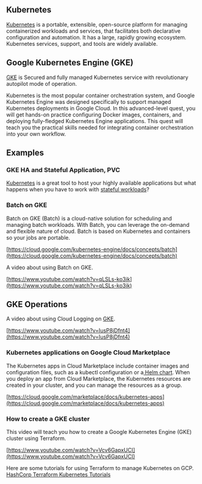 ## Kubernetes

[Kubernetes](Kubernetes)  is a portable, extensible, open-source platform for managing containerized workloads and services, that facilitates both declarative configuration and automation. It has a large, rapidly growing ecosystem. Kubernetes services, support, and tools are widely available.

## Google Kubernetes Engine (GKE)

[GKE](https://cloud.google.com/kubernetes-engine) is Secured and fully managed Kubernetes service with revolutionary autopilot mode of operation.



Kubernetes is the most popular container orchestration system, and Google Kubernetes Engine was designed specifically to support managed Kubernetes deployments in Google Cloud. In this advanced-level quest, you will get hands-on practice configuring Docker images, containers, and deploying fully-fledged Kubernetes Engine applications. This quest will teach you the practical skills needed for integrating container orchestration into your own workflow. 


## Examples

### GKE HA and Stateful Application, PVC

[Kubernetes](https://cloud.google.com/kubernetes-engine/docs/concepts/kubernetes-engine-overview) is a great tool to host your highly available applications but what happens when you have to work with [stateful workloads](https://www.youtube.com/watch?v=rRZtZX0PDFc)? 



### Batch on GKE

Batch on GKE (Batch) is a cloud-native solution for scheduling and managing batch workloads. With Batch, you can leverage the on-demand and flexible nature of cloud. Batch is based on Kubernetes and containers so your jobs are portable.

[https://cloud.google.com/kubernetes-engine/docs/concepts/batch](https://cloud.google.com/kubernetes-engine/docs/concepts/batch)

A video about using Batch on GKE.

[https://www.youtube.com/watch?v=qLSLs-ko3ik](https://www.youtube.com/watch?v=qLSLs-ko3ik)
## GKE Operations

A video about using Cloud Logging on [GKE](https://cloud.google.com/kubernetes-engine/docs/concepts/kubernetes-engine-overview).

[https://www.youtube.com/watch?v=IusP8jDfnt4](https://www.youtube.com/watch?v=IusP8jDfnt4)

### Kubernetes applications on Google Cloud Marketplace

The Kubernetes apps in Cloud Marketplace include container images and configuration files, such as a kubectl configuration or a[ Helm chart](https://helm.sh/docs/topics/charts/). When you deploy an app from Cloud Marketplace, the Kubernetes resources are created in your cluster, and you can manage the resources as a group.

[https://cloud.google.com/marketplace/docs/kubernetes-apps](https://cloud.google.com/marketplace/docs/kubernetes-apps)

### How to create a GKE cluster

This video will teach you how to create a Google Kubernetes Engine (GKE) cluster using Terraform.

[https://www.youtube.com/watch?v=Vcv6GapxUCI](https://www.youtube.com/watch?v=Vcv6GapxUCI)

Here are some tutorials for using Terraform to manage Kubernetes on GCP.
[HashCorp Terraform Kubernetes Tutorials](https://learn.hashicorp.com/tutorials/terraform/gke?in=terraform/kubernetes)